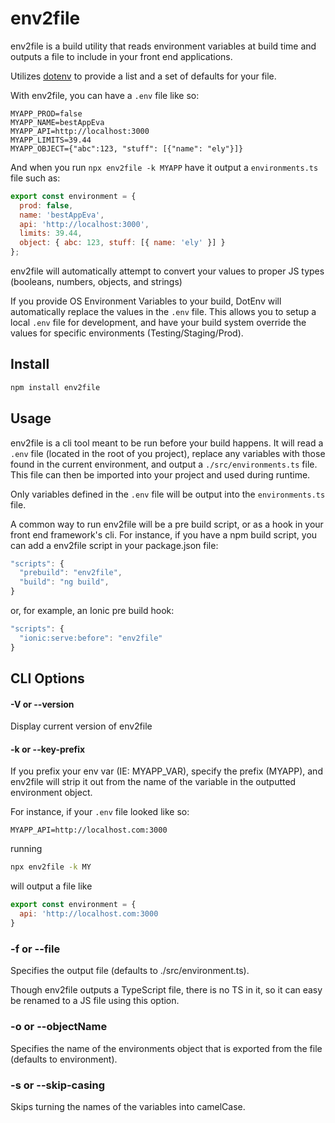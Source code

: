 # env2file

env2file is a build utility that reads environment variables at build time and outputs a file to include in your front end applications.

Utilizes [dotenv](https://www.npmjs.com/package/dotenv) to provide a list and a set of defaults for your file.

With env2file, you can have a `.env` file like so:

```
MYAPP_PROD=false
MYAPP_NAME=bestAppEva
MYAPP_API=http://localhost:3000
MYAPP_LIMITS=39.44
MYAPP_OBJECT={"abc":123, "stuff": [{"name": "ely"}]}
```

And when you run `npx env2file -k MYAPP` have it output a `environments.ts` file such as:

```js
export const environment = {
  prod: false,
  name: 'bestAppEva',
  api: 'http://localhost:3000',
  limits: 39.44,
  object: { abc: 123, stuff: [{ name: 'ely' }] }
};
```
env2file will automatically attempt to convert your values to proper JS types (booleans, numbers, objects, and strings)

If you provide OS Environment Variables to your build, DotEnv will automatically replace the values in the `.env` file. This allows you to setup a local `.env` file for development, and have your build system override the values for specific environments (Testing/Staging/Prod).


## Install

```bash
npm install env2file
```

## Usage

env2file is a cli tool meant to be run before your build happens. It will read a `.env` file (located in the root of you project), replace any variables with those found in the current environment, and output a `./src/environments.ts` file. This file can then be imported into your project and used during runtime.

Only variables defined in the `.env` file will be output into the `environments.ts` file.

A common way to run env2file will be a pre build script, or as a hook in your front end framework's cli. For instance, if you have a npm build script, you can add a env2file script in your package.json file:

```js
"scripts": {
  "prebuild": "env2file",
  "build": "ng build",
}
```

or, for example, an Ionic pre build hook:

```js
"scripts": {
  "ionic:serve:before": "env2file"
}
```

## CLI Options

#### -V or --version
Display current version of env2file

#### -k or --key-prefix
If you prefix your env var (IE: MYAPP_VAR), specify the prefix (MYAPP), and env2file will strip it out from the name of the variable in the outputted environment object.

For instance, if your `.env` file looked like so:

```text
MYAPP_API=http://localhost.com:3000
```
running
```bash
npx env2file -k MY
```
will output a file like
```js
export const environment = {
  api: 'http://localhost.com:3000
}
```

### -f or --file

Specifies the output file (defaults to ./src/environment.ts).

Though env2file outputs a TypeScript file, there is no TS in it, so it can easy be renamed to a JS file using this option.

### -o or --objectName

Specifies the name of the environments object that is exported from the file (defaults to environment).

### -s or --skip-casing

Skips turning the names of the variables into camelCase.
